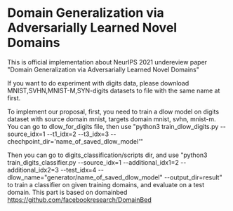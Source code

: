 # Domain Generalization via Adversarially Learned Novel Domains
This is official implementation about NeurIPS 2021 undereview paper "Domain Generalization via Adversarially Learned Novel Domains"


If you want to do experiment with digits data, please download MNIST,SVHN,MNIST-M,SYN-digits datasets to file with the same name at first.
  
To implement our proposal, first, you need to train a dlow model on digits dataset with source domain mnist, targets domain mnist, svhn, mnist-m. You can go to dlow_for_digits file, then use "python3 train_dlow_digits.py --source_idx=1 --t1_idx=2 --t3_idx=3 --chechpoint_dir='name_of_saved_dlow_model'"
   
Then you can go to digits_classification/scripts dir, and use "python3 train_digits_classifier.py --source_idx=1 --additional_idx1=2  --additional_idx2=3 --test_idx=4 --dlow_name="generator/name_of_saved_dlow_model" --output_dir=result" to train a classifier on given training domains, and evaluate on a test domain. This part is based on domainbed https://github.com/facebookresearch/DomainBed
 
 

  
  
  


